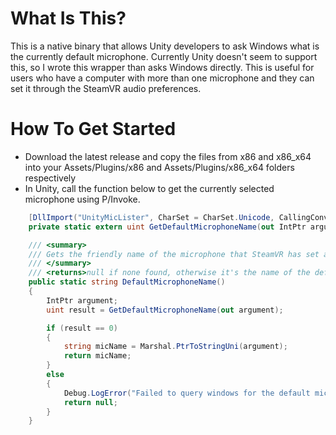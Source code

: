 # What Is This?
This is a native binary that allows Unity developers to ask Windows what is the currently default microphone.  Currently Unity doesn't seem to support this, so I wrote this wrapper than asks Windows directly.  This is useful for users who have a computer with more than one microphone and they can set it through the SteamVR audio preferences.

# How To Get Started
* Download the latest release and copy the files from x86 and x86_x64 into your Assets/Plugins/x86 and Assets/Plugins/x86_x64 folders respectively
* In Unity, call the function below to get the currently selected microphone using P/Invoke.

```C#
    [DllImport("UnityMicLister", CharSet = CharSet.Unicode, CallingConvention = CallingConvention.Cdecl, ExactSpelling = true)]
    private static extern uint GetDefaultMicrophoneName(out IntPtr argument);

    /// <summary>
    /// Gets the friendly name of the microphone that SteamVR has set as the default
    /// </summary>
    /// <returns>null if none found, otherwise it's the name of the default microphone</returns>
    public static string DefaultMicrophoneName()
    {
        IntPtr argument;
        uint result = GetDefaultMicrophoneName(out argument);

        if (result == 0)
        {
            string micName = Marshal.PtrToStringUni(argument);
            return micName;
        }
        else
        {
            Debug.LogError("Failed to query windows for the default microphone");
            return null;
        }
    } 
```
